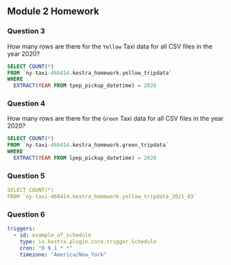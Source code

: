 ## Module 2 Homework


### Question 3
How many rows are there for the `Yellow` Taxi data for all CSV files in the year 2020?


```sql
SELECT COUNT(*)
FROM `ny-taxi-468414.kestra_homework.yellow_tripdata`
WHERE 
  EXTRACT(YEAR FROM tpep_pickup_datetime) = 2020
```

### Question 4
How many rows are there for the `Green` Taxi data for all CSV files in the year 2020?

```sql
SELECT COUNT(*)
FROM `ny-taxi-468414.kestra_homework.green_tripdata`
WHERE 
  EXTRACT(YEAR FROM lpep_pickup_datetime) = 2020
```

### Question 5

```yaml
SELECT COUNT(*)
FROM `ny-taxi-468414.kestra_homework.yellow_tripdata_2021_03`
```

### Question 6

```yaml
triggers:
  - id: example_of_schedule
    type: io.kestra.plugin.core.trigger.Schedule
    cron: "0 9 1 * *"
    timezone: "America/New_York"
```



